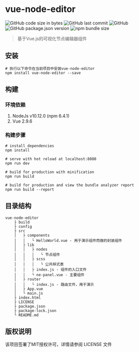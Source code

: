 # vue-node-editor

![GitHub code size in bytes](https://img.shields.io/github/languages/code-size/cambridgejames/vue-node-editor)
![GitHub last commit](https://img.shields.io/github/last-commit/cambridgejames/vue-node-editor)
![GitHub](https://img.shields.io/github/license/cambridgejames/vue-node-editor)
![GitHub package.json version](https://img.shields.io/github/package-json/v/cambridgejames/vue-node-editor)
![npm bundle size](https://img.shields.io/bundlephobia/min/vue-node-editor)

> 基于Vue.js的可视化节点编辑器组件

## 安装

```$xslt
# 执行以下命令在当前项目中安装vue-node-editor
npm install vue-node-editor --save
```

## 构建

### 环境依赖

1. NodeJs v10.12.0 (npm 6.4.1)
2. Vue 2.9.6

### 构建步骤

```$xslt
# install dependencies
npm install

# serve with hot reload at localhost:8080
npm run dev

# build for production with minification
npm run build

# build for production and view the bundle analyzer report
npm run build --report
```

## 目录结构

```$xslt
vue-node-editor
    ├ build
    ├ config
    ├ src
    │   ├ components
    │   │   └ HelloWorld.vue - 用于演示组件而做的封装组件
    │   ├ lib
    │   │   ├ nodes
    │   │   │   └ 节点组件
    │   │   ├ scss
    │   │   │   └ 公共样式表
    │   │   ├ index.js - 组件的入口文件
    │   │   └ ne-panel.vue - 主要组件
    │   ├ router
    │   │   └ index.js - 路由文件，用于演示
    │   ├ App.vue
    │   └ main.js
    ├ index.html
    ├ LICENSE
    ├ package.json
    ├ package-lock.json
    └ README.md
```

## 版权说明

该项目签署了MIT授权许可，详情请参阅 LICENSE 文件
